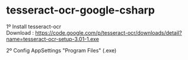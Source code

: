 tesseract-ocr-google-csharp
===========================

1º Install tesseract-ocr <br>
    Download : https://code.google.com/p/tesseract-ocr/downloads/detail?name=tesseract-ocr-setup-3.01-1.exe
    
2º Config AppSettings "Program Files" (.exe)
  <appSettings>
    <add key="Tesseract" value="C:\Program Files (x86)\Tesseract-OCR\tesseract.exe" />
  </appSettings>
